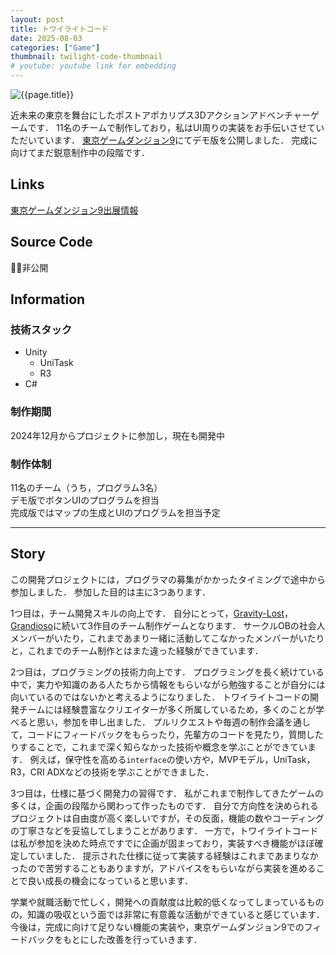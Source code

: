 ```yaml
---
layout: post
title: トワイライトコード
date: 2025-08-03
categories: ["Game"]
thumbnail: twilight-code-thumbnail
# youtube: youtube link for embedding
---
```


![{{page.title}}]({{site.baseurl}}/assets/images/twilight-code-thumbnail.webp)

近未来の東京を舞台にしたポストアポカリプス3Dアクションアドベンチャーゲームです．
11名のチームで制作しており，私はUI周りの実装をお手伝いさせていただいています．
[東京ゲームダンジョン9](https://gamedungeon.jp/events/tokyo9)にてデモ版を公開しました．
完成に向けてまだ鋭意制作中の段階です．

## Links

[東京ゲームダンジョン9出展情報](https://gamedungeon.jp/events/tokyo9/exhibit_informations?day=1&floor=3%E9%9A%8E#87)

## Source Code

:bowing_man:非公開

## Information

### 技術スタック

- Unity
  - UniTask
  - R3
- C#

### 制作期間

2024年12月からプロジェクトに参加し，現在も開発中

### 制作体制

11名のチーム（うち，プログラム3名）  
デモ版でボタンUIのプログラムを担当  
完成版ではマップの生成とUIのプログラムを担当予定

---

## Story

この開発プロジェクトには，プログラマの募集がかかったタイミングで途中から参加しました．
参加した目的は主に3つあります．

1つ目は，チーム開発スキルの向上です．
自分にとって，[Gravity-Lost](https://ryotan1ff.github.io/portfolio-site/works/gravity-lost/)，[Grandioso](https://ryotan1ff.github.io/portfolio-site/works/grandioso/)に続いて3作目のチーム制作ゲームとなります．
サークルOBの社会人メンバーがいたり，これまであまり一緒に活動してこなかったメンバーがいたりと，これまでのチーム制作とはまた違った経験ができています．

2つ目は，プログラミングの技術力向上です．
プログラミングを長く続けている中で，実力や知識のある人たちから情報をもらいながら勉強することが自分には向いているのではないかと考えるようになりました．
トワイライトコードの開発チームには経験豊富なクリエイターが多く所属しているため，多くのことが学べると思い，参加を申し出ました．
プルリクエストや毎週の制作会議を通して，コードにフィードバックをもらったり，先輩方のコードを見たり，質問したりすることで，これまで深く知らなかった技術や概念を学ぶことができています．
例えば，保守性を高める`interface`の使い方や，MVPモデル，UniTask，R3，CRI ADXなどの技術を学ぶことができました．

3つ目は，仕様に基づく開発力の習得です．
私がこれまで制作してきたゲームの多くは，企画の段階から関わって作ったものです．
自分で方向性を決められるプロジェクトは自由度が高く楽しいですが，その反面，機能の数やコーディングの丁寧さなどを妥協してしまうことがあります．
一方で，トワイライトコードは私が参加を決めた時点ですでに企画が固まっており，実装すべき機能がほぼ確定していました．
提示された仕様に従って実装する経験はこれまであまりなかったので苦労することもありますが，アドバイスをもらいながら実装を進めることで良い成長の機会になっていると思います．

学業や就職活動で忙しく，開発への貢献度は比較的低くなってしまっているものの，知識の吸収という面では非常に有意義な活動ができていると感じています．
今後は，完成に向けて足りない機能の実装や，東京ゲームダンジョン9でのフィードバックをもとにした改善を行っていきます．
